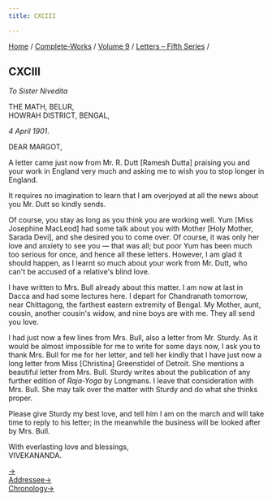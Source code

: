 ```yaml
---
title: CXCIII

---
```



[Home](../../../index.htm) / [Complete-Works](../../complete_works.htm)
/ [Volume 9](../volume_9_contents.htm) / [Letters – Fifth
Series](letters_fifth_series_contents.htm) /



## CXCIII

*To Sister Nivedita*

THE MATH, BELUR,  
HOWRAH DISTRICT, BENGAL,

*4 April 1901*.

DEAR MARGOT,

A letter came just now from Mr. R. Dutt \[Ramesh Dutta\] praising you
and your work in England very much and asking me to wish you to stop
longer in England.

It requires no imagination to learn that I am overjoyed at all the news
about you Mr. Dutt so kindly sends.

Of course, you stay as long as you think you are working well. Yum
\[Miss Josephine MacLeod\] had some talk about you with Mother \[Holy
Mother, Sarada Devi\], and she desired you to come over. Of course, it
was only her love and anxiety to see you — that was all; but poor Yum
has been much too serious for once, and hence all these letters.
However, I am glad it should happen, as I learnt so much about your work
from Mr. Dutt, who can't be accused of a relative's blind love.

I have written to Mrs. Bull already about this matter. I am now at last
in Dacca and had some lectures here. I depart for Chandranath tomorrow,
near Chittagong, the farthest eastern extremity of Bengal. My Mother,
aunt, cousin, another cousin's widow, and nine boys are with me. They
all send you love.

I had just now a few lines from Mrs. Bull, also a letter from Mr.
Sturdy. As it would be almost impossible for me to write for some days
now, I ask you to thank Mrs. Bull for me for her letter, and tell her
kindly that I have just now a long letter from Miss \[Christina\]
Greenstidel of Detroit. She mentions a beautiful letter from Mrs. Bull.
Sturdy writes about the publication of any further edition of
*Raja-Yoga* by Longmans. I leave that consideration with Mrs. Bull. She
may talk over the matter with Sturdy and do what she thinks proper.

Please give Sturdy my best love, and tell him I am on the march and will
take time to reply to his letter; in the meanwhile the business will be
looked after by Mrs. Bull.

With everlasting love and blessings,  
VIVEKANANDA.

[→](194_christine.htm)  
[Addressee→](../../volume_6/epistles_second_series/168_nivedita.htm)  
[Chronology→](194_christine.htm)



